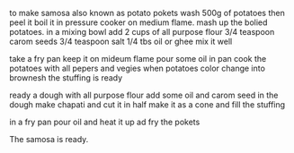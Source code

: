 to make samosa also known as potato pokets
wash 500g of potatoes then peel it boil it in pressure cooker on medium flame.
mash up the bolied potatoes.
in a mixing bowl add 2 cups of all purpose flour
3/4 teaspoon carom seeds
3/4 teaspoon salt
1/4 tbs oil or ghee
mix it well

take a fry pan keep it on mideum flame 
pour some oil in pan
cook the potatoes with all pepers and vegies 
when potatoes color change into brownesh 
the stuffing is ready

ready a dough with all purpose flour 
add some oil and carom seed in the dough
make chapati and cut it in half 
make it as a cone and fill the stuffing

in a fry pan pour oil and heat it up 
ad fry the pokets

The samosa is ready.